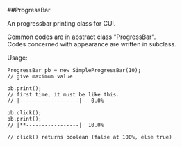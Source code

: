 <!--
MIT License

Copyright (c) 2017 ryhoh

Permission is hereby granted, free of charge, to any person obtaining a copy
of this software and associated documentation files (the "Software"), to deal
in the Software without restriction, including without limitation the rights
to use, copy, modify, merge, publish, distribute, sublicense, and/or sell
copies of the Software, and to permit persons to whom the Software is
furnished to do so, subject to the following conditions:

The above copyright notice and this permission notice shall be included in all
copies or substantial portions of the Software.

THE SOFTWARE IS PROVIDED "AS IS", WITHOUT WARRANTY OF ANY KIND, EXPRESS OR
IMPLIED, INCLUDING BUT NOT LIMITED TO THE WARRANTIES OF MERCHANTABILITY,
FITNESS FOR A PARTICULAR PURPOSE AND NONINFRINGEMENT. IN NO EVENT SHALL THE
AUTHORS OR COPYRIGHT HOLDERS BE LIABLE FOR ANY CLAIM, DAMAGES OR OTHER
LIABILITY, WHETHER IN AN ACTION OF CONTRACT, TORT OR OTHERWISE, ARISING FROM,
OUT OF OR IN CONNECTION WITH THE SOFTWARE OR THE USE OR OTHER DEALINGS IN THE
SOFTWARE.
-->

##ProgressBar

An progressbar printing class for CUI.

Common codes are in abstract class "ProgressBar".  
Codes concerned with appearance are written in subclass.

Usage:

	ProgressBar pb = new SimpleProgressBar(10);
	// give maximum value
	
	pb.print();
	// first time, it must be like this.
	// |-------------------|   0.0%
	
	pb.click();
	pb.print();
	// |**-----------------|  10.0%
	
	// click() returns boolean (false at 100%, else true)
